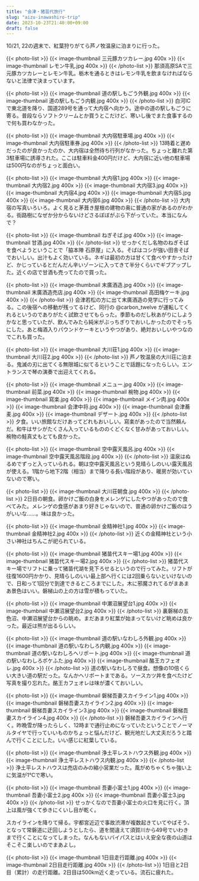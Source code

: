 ```yaml
---
title: "会津・猪苗代旅行"
slug: "aizu-inawashiro-trip"
date: 2023-10-23T21:40:00+09:00
draft: false
---
```


10/21, 22の週末で、紅葉狩りがてら芦ノ牧温泉に泊まりに行った。

<!--more-->

{{< photo-list >}}
    {{< image-thumbnail 三元豚カツカレー.jpg 400x >}}
    {{< image-thumbnail レモン牛乳.jpg 400x >}}
{{< /photo-list >}}
那須高原SAで三元豚カツカレーとレモン牛乳。栃木を通るときはレモン牛乳を飲まなければならないと法律で決まっています。

{{< photo-list >}}
    {{< image-thumbnail 道の駅しもごう外観.jpg 400x >}}
    {{< image-thumbnail 道の駅しもごう内観.jpg 400x >}}
{{< /photo-list >}}
白河ICで東北道を降り、国道289号を通って大内宿へ向かう。途中の道の駅しもごうに寄る。普段ならソフトクリームとか買うとこだけど、寒いし後でまた食事するので何も買わなかった。

{{< photo-list >}}
    {{< image-thumbnail 大内宿駐車場.jpg 400x >}}
    {{< image-thumbnail 大内宿駐車券.jpg 400x >}}
{{< /photo-list >}}
13時着と遅めだったのが良かったのか、大内宿は全然待ち行列がなかった。ちょっと離れた第3駐車場に誘導された。ここは駐車料金400円だけど、大内宿に近い他の駐車場は500円なのがちょっと面白い。

{{< photo-list >}}
    {{< image-thumbnail 大内宿1.jpg 400x >}}
    {{< image-thumbnail 大内宿2.jpg 400x >}}
    {{< image-thumbnail 大内宿3.jpg 400x >}}
    {{< image-thumbnail 大内宿4.jpg 400x >}}
    {{< image-thumbnail 大内宿5.jpg 400x >}}
    {{< image-thumbnail 大内宿6.jpg 400x >}}
{{< /photo-list >}}
大内宿の写真いろいろ。よく見ると茅葺き屋根の建物の奥に普通の家があるのがわかる。街路樹になぜか分からないけどさるぼぼがぶら下がっていた。本当になんで？

{{< photo-list >}}
    {{< image-thumbnail ねぎそば.jpg 400x >}}
    {{< image-thumbnail 甘酒.jpg 400x >}}
{{< /photo-list >}}
せっかくだし名物のねぎそばを食べようということで「脇本陣 石原屋」に入る。そばはコシが強い田舎そばでおいしい。出汁もよく効いている。ネギは最初の方は甘くて食べやすかったけど、かじっているとだんだん辛いゾーンに入ってきて半分くらいでギブアップした。近くの店で甘酒も売ってたので買った。

{{< photo-list >}}
    {{< image-thumbnail 末廣酒造.jpg 400x >}}
    {{< image-thumbnail 末廣酒造売店.jpg 400x >}}
    {{< image-thumbnail 高田梅ケーキ.jpg 400x >}}
{{< /photo-list >}}
会津若松の方に出て末廣酒造の見学に行ってみる。この後宿への移動が残ってるけど、同行の @carbon_twelve が運転してくれるというのでありがたく試飲させてもらった。季節ものだし秋あがりにしようかなと思っていたが、飲んでみたら純米がぶっちぎりでおいしかったのでそっちにした。あと梅酒入りパウンドケーキというやつがあり、絶対おいしいやつなのでこれも買った。

{{< photo-list >}}
    {{< image-thumbnail 大川荘1.jpg 400x >}}
    {{< image-thumbnail 大川荘2.jpg 400x >}}
{{< /photo-list >}}
芦ノ牧温泉の大川荘に泊まる。鬼滅の刃に出てくる無限城に似てるということで話題になったらしい。エントランスで琴の演奏で出迎えてくれる。

{{< photo-list >}}
    {{< image-thumbnail メニュー.jpg 400x >}}
    {{< image-thumbnail 前菜.jpg 400x >}}
    {{< image-thumbnail 椀物.jpg 400x >}}
    {{< image-thumbnail 寫楽.jpg 400x >}}
    {{< image-thumbnail メイン肉.jpg 400x >}}
    {{< image-thumbnail 会津中将.jpg 400x >}}
    {{< image-thumbnail 会津蕎麦.jpg 400x >}}
    {{< image-thumbnail デザート.jpg 400x >}}
{{< /photo-list >}}
夕食。いい旅館なだけあってどれもおいしい。寫楽があったので当然頼んだ。和牛はサシがたくさん入っているもののくどくなく甘みがあっておいしい。椀物の鮭真丈もとても良かった。

{{< photo-list >}}
    {{< image-thumbnail 空中露天風呂.jpg 400x >}}
    {{< image-thumbnail 空中露天風呂階段.jpg 400x >}}
{{< /photo-list >}}
温泉はぬるめでずっと入っていられる。朝は空中露天風呂という見晴らしのいい露天風呂が使える。1階から地下2階（相当）まで降りる長い階段があり、暖房が効いていないので寒い。

{{< photo-list >}}
    {{< image-thumbnail 大川荘朝食.jpg 400x >}}
{{< /photo-list >}}
2日目の朝食。卵かけご飯の白身をメレンゲにしたやつがあったので食べてみた。メレンゲの食感があまり好きじゃないので、普通の卵かけご飯のほうがいいな……。味は良かった。

{{< photo-list >}}
    {{< image-thumbnail 金精神社1.jpg 400x >}}
    {{< image-thumbnail 金精神社2.jpg 400x >}}
{{< /photo-list >}}
近くの金精神社という小さい神社はちんこが祀られている。

{{< photo-list >}}
    {{< image-thumbnail 猪苗代スキー場1.jpg 400x >}}
    {{< image-thumbnail 猪苗代スキー場2.jpg 400x >}}
{{< /photo-list >}}
猪苗代スキー場でリフトに乗って猪苗代湖を見下ろせるというので行ってみた。リフトが往復1600円かかり、見晴らしのいい最上部へ行くには2回乗らないといけないので、日和って1回分で到達できるところまでにした。木に邪魔されてるがまあまあ景色はいい。磐梯山の上の方は雪が積もっていた。

{{< photo-list >}}
    {{< image-thumbnail 中瀬沼展望台1.jpg 400x >}}
    {{< image-thumbnail 中瀬沼展望台2.jpg 400x >}}
{{< /photo-list >}}
裏磐梯の五色沼、中瀬沼展望台からの眺め。まだあまり紅葉が始まってないけど眺めは良かった。最近は熊が出るらしい。

{{< photo-list >}}
    {{< image-thumbnail 道の駅いなわしろ外観.jpg 400x >}}
    {{< image-thumbnail 道の駅いなわしろ内観.jpg 400x >}}
    {{< image-thumbnail 道の駅いなわしろヘリポート.jpg 400x >}}
    {{< image-thumbnail 道の駅いなわしろポケふた.jpg 400x >}}
    {{< image-thumbnail 酪王カフェオレ.jpg 400x >}}
{{< /photo-list >}}
道の駅いなわしろで昼食。想像の10倍くらい大きい道の駅だった。なんかヘリポートまである。ソースカツ丼を食べたけど写真を撮り忘れた。酪王カフェオレは味が濃くておいしい。

{{< photo-list >}}
    {{< image-thumbnail 磐梯吾妻スカイライン1.jpg 400x >}}
    {{< image-thumbnail 磐梯吾妻スカイライン2.jpg 400x >}}
    {{< image-thumbnail 磐梯吾妻スカイライン3.jpg 400x >}}
    {{< image-thumbnail 磐梯吾妻スカイライン4.jpg 400x >}}
{{< /photo-list >}}
磐梯吾妻スカイラインへ行く。昨晩雪が降ったらしく、12時まで通行止めになっていたということでノーマルタイヤで行っていいものかちょっと悩んだけど、観光地だし大丈夫だろうと踏んで行くことにした。いい感じに紅葉している。

{{< photo-list >}}
    {{< image-thumbnail 浄土平レストハウス外観.jpg 400x >}}
    {{< image-thumbnail 浄土平レストハウス内観.jpg 400x >}}
{{< /photo-list >}}
浄土平レストハウスは売店のみの縮小営業だった。風がめちゃくちゃ強い上に気温が1℃で寒い。

{{< photo-list >}}
    {{< image-thumbnail 吾妻小富士1.jpg 400x >}}
    {{< image-thumbnail 吾妻小富士2.jpg 400x >}}
    {{< image-thumbnail 吾妻小富士3.jpg 400x >}}
{{< /photo-list >}}
せっかくなので吾妻小富士の火口を見に行く。頂上は風が強くて歩きにくいし目が乾く。

スカイラインを降りて帰る。宇都宮近辺で事故渋滞が複数起きていてやばそう、となって常磐道に迂回しようとしたら、道を間違えて須賀川から49号でいわきまで行くことになってしまった。なんもないバイパスとはいえ安全な夜の山道はそこそこ楽しいのでまあよし。

{{< photo-list >}}
    {{< image-thumbnail 1日目走行距離.jpg 400x >}}
    {{< image-thumbnail 2日目走行距離.jpg 400x >}}
{{< /photo-list >}}
1日目と2日目（累計）の走行距離。2日目は500km近く走っている。流石に疲れた。